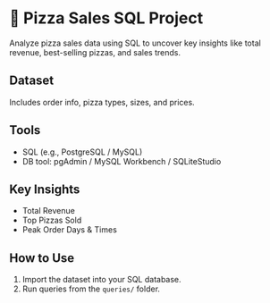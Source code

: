 # 🍕 Pizza Sales SQL Project

Analyze pizza sales data using SQL to uncover key insights like total revenue, best-selling pizzas, and sales trends.

## Dataset

Includes order info, pizza types, sizes, and prices.

## Tools

- SQL (e.g., PostgreSQL / MySQL)
- DB tool: pgAdmin / MySQL Workbench / SQLiteStudio

## Key Insights

- Total Revenue
- Top Pizzas Sold
- Peak Order Days & Times

## How to Use

1. Import the dataset into your SQL database.
2. Run queries from the `queries/` folder.
